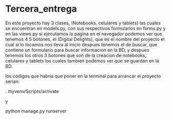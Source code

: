 # Tercera_entrega

En este proyecto hay 3 clases, (Notebooks, celulares y tablets) las cuales se encuentran en models.py, con sus respectivos formularios en forms.py y en las views.py
si ejecutamos la pagina en el navegador podemos ver que tenemos 4 5 botones, el (Digital Delights), que es el nombre del proyecto el cual si lo tocamos nos lleva al inicio
despues tenemos el de buscar, que contiene un formulario para buscar informacion en la BD, y despues tenemos los otros 3 botones que son de la creacion de notebooks, celulares y tablets
los cuales tambien podemos ver que se guardan en la BD.

los codigos que habria que poner en la terminal para arrancar el proyecto serian:

. myvenv/Scripts/activate

y

python manage.py runserver